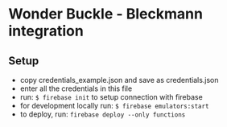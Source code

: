 # Wonder Buckle - Bleckmann integration

## Setup
- copy credentials_example.json and save as credentials.json
- enter all the credentials in this file
- run: `$ firebase init` to setup connection with firebase
- for development locally run: `$ firebase emulators:start`
- to deploy, run: `firebase deploy --only functions`
